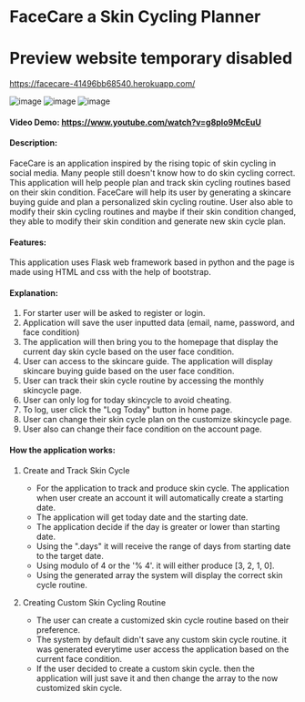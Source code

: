 # FaceCare a Skin Cycling Planner
# Preview website temporary disabled
https://facecare-41496bb68540.herokuapp.com/

![image](https://github.com/suttep/faceCare/assets/82015321/cc69f09e-d03a-47cb-bd14-9330a391e543)
![image](https://github.com/suttep/faceCare/assets/82015321/8cec5596-9a01-4b06-acdc-42f2fd3ff5c3)
![image](https://github.com/suttep/faceCare/assets/82015321/86b88b3a-ba97-4f5c-bf03-f07a785b1365)

#### Video Demo:  https://www.youtube.com/watch?v=g8pIo9McEuU

#### Description:
FaceCare is an application inspired by the rising topic of skin cycling in social media. Many people still doesn't know how to do skin cycling correct. This application will help people plan and track skin cycling routines based on their skin condition. FaceCare will help its user by generating a skincare buying guide and plan a personalized skin cycling routine. User also able to modify their skin cycling routines and maybe if their skin condition changed, they able to modify their skin condition and generate new skin cycle plan.

#### Features:
This application uses Flask web framework based in python and the page is made using HTML and css with the help of bootstrap.

#### Explanation:
1. For starter user will be asked to register or login.
2. Application will save the user inputted data (email, name, password, and face condition)
3. The application will then bring you to the homepage that display the current day skin cycle based on the user face condition.
4. User can access to the skincare guide. The application will display skincare buying guide based on the user face condition.
5. User can track their skin cycle routine by accessing the monthly skincycle page.
6. User can only log for today skincycle to avoid cheating.
7. To log, user click the "Log Today" button in home page.
8. User can change their skin cycle plan on the customize skincycle page.
9. User also can change their face condition on the account page.

#### How the application works:
1. Create and Track Skin Cycle
    - For the application to track and produce skin cycle. The application when user create an account it will automatically create a starting date.
    - The application will get today date and the starting date.
    - The application decide if the day is greater or lower than starting date.
    - Using the ".days" it will receive the range of days from starting date to the target date.
    - Using modulo of 4 or the '% 4'. it will either produce [3, 2, 1, 0].
    - Using the generated array the system will display the correct skin cycle routine.

2. Creating Custom Skin Cycling Routine
    - The user can create a customized skin cycle routine based on their preference.
    - The system by default didn't save any custom skin cycle routine. it was generated everytime user access the application based on the current face condition.
    - If the user decided to create a custom skin cycle. then the application will just save it and then change the array to the now customized skin cycle.
